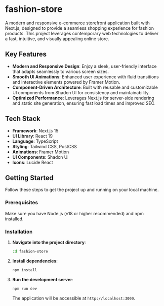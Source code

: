# fashion-store

A modern and responsive e-commerce storefront application built with Next.js, designed to provide a seamless shopping experience for fashion products. This project leverages contemporary web technologies to deliver a fast, intuitive, and visually appealing online store.

## Key Features

*   **Modern and Responsive Design**: Enjoy a sleek, user-friendly interface that adapts seamlessly to various screen sizes.
*   **Smooth UI Animations**: Enhanced user experience with fluid transitions and interactive elements powered by Framer Motion.
*   **Component-Driven Architecture**: Built with reusable and customizable UI components from Shadcn UI for consistency and maintainability.
*   **Optimized Performance**: Leverages Next.js for server-side rendering and static site generation, ensuring fast load times and improved SEO.

## Tech Stack

*   **Framework**: Next.js 15
*   **UI Library**: React 19
*   **Language**: TypeScript
*   **Styling**: Tailwind CSS, PostCSS
*   **Animations**: Framer Motion
*   **UI Components**: Shadcn UI
*   **Icons**: Lucide React

## Getting Started

Follow these steps to get the project up and running on your local machine.

### Prerequisites

Make sure you have Node.js (v18 or higher recommended) and npm installed.

### Installation

1.  **Navigate into the project directory**:
    ```bash
    cd fashion-store
    ```
2.  **Install dependencies**:
    ```bash
    npm install
    ```
3.  **Run the development server**:
    ```bash
    npm run dev
    ```

    The application will be accessible at `http://localhost:3000`.